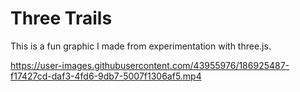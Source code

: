 
# Three Trails

This is a fun graphic I made from experimentation with three.js.


https://user-images.githubusercontent.com/43955976/186925487-f17427cd-daf3-4fd6-9db7-5007f1306af5.mp4
